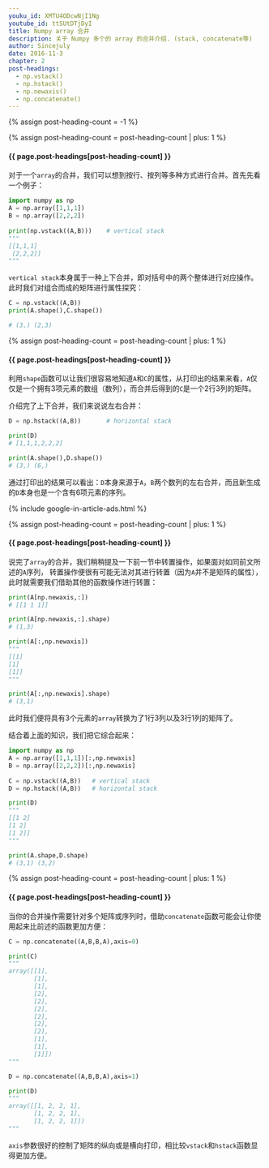 ```yaml
---
youku_id: XMTU4ODcwNjI1Ng
youtube_id: ttSUtDTjDyI
title: Numpy array 合并
description: 关于 Numpy 多个的 array 的合并介绍. (stack, concatenate等)
author: Sincejuly
date: 2016-11-3
chapter: 2
post-headings:
  - np.vstack()
  - np.hstack()
  - np.newaxis()
  - np.concatenate()
---
```

{% assign post-heading-count = -1 %}


{% assign post-heading-count = post-heading-count | plus: 1 %}
<h4 class="tut-h4-pad" id="{{ page.post-headings[post-heading-count] }}">{{ page.post-headings[post-heading-count] }}</h4>

对于一个`array`的合并，我们可以想到按行、按列等多种方式进行合并。首先先看一个例子：

```python
import numpy as np
A = np.array([1,1,1])
B = np.array([2,2,2])
         
print(np.vstack((A,B)))    # vertical stack
"""
[[1,1,1]
 [2,2,2]]
"""
```

`vertical stack`本身属于一种上下合并，即对括号中的两个整体进行对应操作。此时我们对组合而成的矩阵进行属性探究：

```python
C = np.vstack((A,B))      
print(A.shape(),C.shape())    

# (3,) (2,3)
```

{% assign post-heading-count = post-heading-count | plus: 1 %}
<h4 class="tut-h4-pad" id="{{ page.post-headings[post-heading-count] }}">{{ page.post-headings[post-heading-count] }}</h4>

利用`shape`函数可以让我们很容易地知道`A`和`C`的属性，从打印出的结果来看，`A`仅仅是一个拥有3项元素的数组（数列），而合并后得到的`C`是一个2行3列的矩阵。

介绍完了上下合并，我们来说说左右合并：

```python
D = np.hstack((A,B))       # horizontal stack

print(D)
# [1,1,1,2,2,2]

print(A.shape(),D.shape())    
# (3,) (6,)
```

通过打印出的结果可以看出：`D`本身来源于`A`，`B`两个数列的左右合并，而且新生成的`D`本身也是一个含有6项元素的序列。

{% include google-in-article-ads.html %}

{% assign post-heading-count = post-heading-count | plus: 1 %}
<h4 class="tut-h4-pad" id="{{ page.post-headings[post-heading-count] }}">{{ page.post-headings[post-heading-count] }}</h4>

说完了`array`的合并，我们稍稍提及一下前一节中转置操作，如果面对如同前文所述的`A`序列，
转置操作便很有可能无法对其进行转置（因为`A`并不是矩阵的属性），此时就需要我们借助其他的函数操作进行转置：

```python
print(A[np.newaxis,:])
# [[1 1 1]]

print(A[np.newaxis,:].shape)
# (1,3)

print(A[:,np.newaxis])
"""
[[1]
[1]
[1]]
"""

print(A[:,np.newaxis].shape)
# (3,1)
```

此时我们便将具有3个元素的`array`转换为了1行3列以及3行1列的矩阵了。

结合着上面的知识，我们把它综合起来：

```python
import numpy as np
A = np.array([1,1,1])[:,np.newaxis]
B = np.array([2,2,2])[:,np.newaxis]
         
C = np.vstack((A,B))   # vertical stack
D = np.hstack((A,B))   # horizontal stack

print(D)
"""
[[1 2]
[1 2]
[1 2]]
"""

print(A.shape,D.shape)
# (3,1) (3,2)
```

{% assign post-heading-count = post-heading-count | plus: 1 %}
<h4 class="tut-h4-pad" id="{{ page.post-headings[post-heading-count] }}">{{ page.post-headings[post-heading-count] }}</h4>

当你的合并操作需要针对多个矩阵或序列时，借助`concatenate`函数可能会让你使用起来比前述的函数更加方便：

```python
C = np.concatenate((A,B,B,A),axis=0)

print(C)
"""
array([[1],
       [1],
       [1],
       [2],
       [2],
       [2],
       [2],
       [2],
       [2],
       [1],
       [1],
       [1]])
"""

D = np.concatenate((A,B,B,A),axis=1)

print(D)
"""
array([[1, 2, 2, 1],
       [1, 2, 2, 1],
       [1, 2, 2, 1]])
"""
```

`axis`参数很好的控制了矩阵的纵向或是横向打印，相比较`vstack`和`hstack`函数显得更加方便。